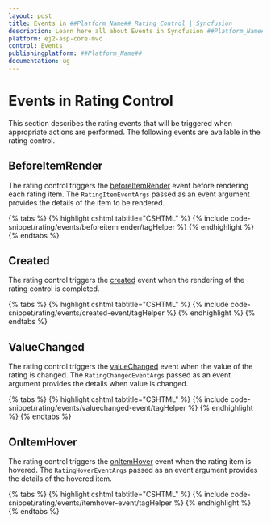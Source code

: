 ```yaml
---
layout: post
title: Events in ##Platform_Name## Rating Control | Syncfusion
description: Learn here all about Events in Syncfusion ##Platform_Name## Rating control of Syncfusion Essential JS 2 and more.
platform: ej2-asp-core-mvc
control: Events
publishingplatform: ##Platform_Name##
documentation: ug
---
```


# Events in Rating Control

This section describes the rating events that will be triggered when appropriate actions are performed. The following events are available in the rating control.

## BeforeItemRender

The rating control triggers the [beforeItemRender](https://help.syncfusion.com/cr/aspnetcore-js2/Syncfusion.EJ2.Inputs.Rating.html#Syncfusion_EJ2_Inputs_Rating_BeforeItemRender) event before rendering each rating item. The `RatingItemEventArgs` passed as an event argument provides the details of the item to be rendered.

{% tabs %}
{% highlight cshtml tabtitle="CSHTML" %}
{% include code-snippet/rating/events/beforeitemrender/tagHelper %}
{% endhighlight %}
{% endtabs %}

## Created

The rating control triggers the [created](https://help.syncfusion.com/cr/aspnetcore-js2/Syncfusion.EJ2.Inputs.Rating.html#Syncfusion_EJ2_Inputs_Rating_Created) event when the rendering of the rating control is completed.

{% tabs %}
{% highlight cshtml tabtitle="CSHTML" %}
{% include code-snippet/rating/events/created-event/tagHelper %}
{% endhighlight %}
{% endtabs %}

## ValueChanged

The rating control triggers the [valueChanged](https://help.syncfusion.com/cr/aspnetcore-js2/Syncfusion.EJ2.Inputs.Rating.html#Syncfusion_EJ2_Inputs_Rating_ValueChanged) event when the value of the rating is changed. The `RatingChangedEventArgs` passed as an event argument provides the details when value is changed.

{% tabs %}
{% highlight cshtml tabtitle="CSHTML" %}
{% include code-snippet/rating/events/valuechanged-event/tagHelper %}
{% endhighlight %}
{% endtabs %}

## OnItemHover

The rating control triggers the [onItemHover](https://help.syncfusion.com/cr/aspnetcore-js2/Syncfusion.EJ2.Inputs.Rating.html#Syncfusion_EJ2_Inputs_Rating_OnItemHover) event when the rating item is hovered. The `RatingHoverEventArgs` passed as an event argument provides the details of the hovered item.

{% tabs %}
{% highlight cshtml tabtitle="CSHTML" %}
{% include code-snippet/rating/events/itemhover-event/tagHelper %}
{% endhighlight %}
{% endtabs %}